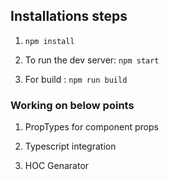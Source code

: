 ## Installations steps

1) `npm install` 

2) To run the dev server: `npm start`

3) For build : `npm run build`


### Working on below points
1) PropTypes for component props

2) Typescript integration

3) HOC Genarator
